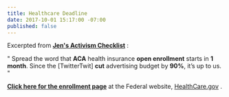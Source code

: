 ```yaml
---
title: Healthcare Deadline
date: 2017-10-01 15:17:00 -07:00
published: false
---
```


Excerpted from [**Jen's Activism Checklist**](https://jenniferhofmann.com/home/weekly-action-checklist-democrats-independents-republicans-conscience/) :

"   Spread the word that **ACA** health insurance **open enrollment** starts in **1 month**.  Since the [TwitterTwit] **cut** advertising budget by **90%**, it’s up to us.   "

[**Click here for the enrollment page**](https://localhelp.healthcare.gov/#intro) at the Federal website, [HealthCare.gov](https://www.healthcare.gov/) .  

